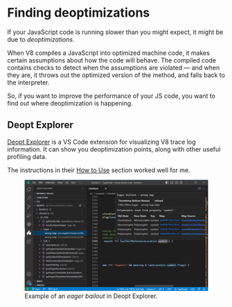 # Finding deoptimizations

If your JavaScript code is running slower than you might expect, it might be due to _deoptimizations_.

When V8 compiles a JavaScript into optimized machine code, it makes certain assumptions about how the code will behave. The compiled code contains checks to detect when the assumptions are violated — and when they are, it throws out the optimized version of the method, and falls back to the interpreter.

So, if you want to improve the performance of your JS code, you want to find out where deoptimization is happening.

## Deopt Explorer

[Deopt Explorer](https://github.com/microsoft/deoptexplorer-vscode) is a VS Code extension for visualizing V8 trace log information. It can show you deoptimization points, along with other useful profiling data.

The instructions in their [How to Use](https://github.com/microsoft/deoptexplorer-vscode?tab=readme-ov-file#how-to-use) section worked well for me.

<figure>
  <img src="../images/deopt-explorer.png" alt="Deopt Explorer in action" />
  <figcaption>Example of an <i>eager bailout</i> in Deopt Explorer.</figcaption>
</figure>
